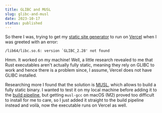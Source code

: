 ```yaml
---
title: GLIBC and MUSL
slug: glibc-and-musl
date: 2023-10-17
status: published
---
```


So there I was, trying to get my [static site generator](https://github.com/askonomm/vau) to run on [Vercel](https://vercel.com/) when I was greeted with an error:

```
/lib64/libc.so.6: version `GLIBC_2.28' not found
```

Hmm. It worked on my machine! Well, a little research revealed to me that Rust executables aren't actually fully static, meaning they
rely on GLIBC to work and hence there is a problem since, I assume, Vercel does not have GLIBC installed. 

Researching more I found that the solution is [MUSL](https://dev-doc.rust-lang.org/beta/edition-guide/rust-2018/platform-and-target-support/musl-support-for-fully-static-binaries.html), 
which allows to build a fully static binary. I wanted to test it on my local machine before adding it to the 
[build pipeline](https://github.com/askonomm/vau/blob/main/.github/workflows/release.yml), but getting `musl-gcc` on macOS (M2) proved too difficult to install for me to care, so I just added it straight
to the build pipeline instead and voilà, now the executable runs on Vercel as well. 